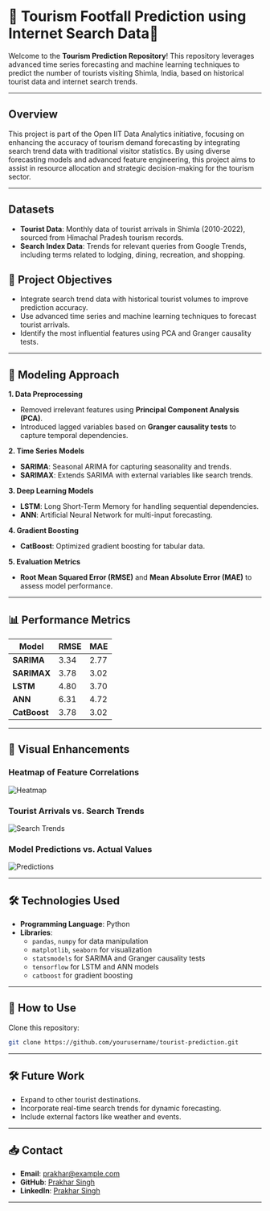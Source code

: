 # 🌟 **Tourism Footfall Prediction using Internet Search Data**🌟

Welcome to the **Tourism Prediction Repository**! This repository leverages advanced time series forecasting and machine learning techniques to predict the number of tourists visiting Shimla, India, based on historical tourist data and internet search trends.

---

## **Overview**
This project is part of the Open IIT Data Analytics initiative, focusing on enhancing the accuracy of tourism demand forecasting by integrating search trend data with traditional visitor statistics. By using diverse forecasting models and advanced feature engineering, this project aims to assist in resource allocation and strategic decision-making for the tourism sector.

---

## **Datasets**
- **Tourist Data**: Monthly data of tourist arrivals in Shimla (2010-2022), sourced from Himachal Pradesh tourism records.
- **Search Index Data**: Trends for relevant queries from Google Trends, including terms related to lodging, dining, recreation, and shopping.

## 🎯 **Project Objectives**
- Integrate search trend data with historical tourist volumes to improve prediction accuracy.
- Use advanced time series and machine learning techniques to forecast tourist arrivals.
- Identify the most influential features using PCA and Granger causality tests.

---

## 🚀 **Modeling Approach**

**1. Data Preprocessing**
- Removed irrelevant features using **Principal Component Analysis (PCA)**.
- Introduced lagged variables based on **Granger causality tests** to capture temporal dependencies.

**2. Time Series Models**
- **SARIMA**: Seasonal ARIMA for capturing seasonality and trends.
- **SARIMAX**: Extends SARIMA with external variables like search trends.

**3. Deep Learning Models**
- **LSTM**: Long Short-Term Memory for handling sequential dependencies.
- **ANN**: Artificial Neural Network for multi-input forecasting.

**4. Gradient Boosting**
- **CatBoost**: Optimized gradient boosting for tabular data.

**5. Evaluation Metrics**
- **Root Mean Squared Error (RMSE)** and **Mean Absolute Error (MAE)** to assess model performance.

---

## 📊 **Performance Metrics**

| Model               | RMSE  | MAE   |
|---------------------|-------|-------|
| **SARIMA**         | 3.34  | 2.77  |
| **SARIMAX**        | 3.78  | 3.02  |
| **LSTM**           | 4.80  | 3.70  |
| **ANN**            | 6.31  | 4.72  |
| **CatBoost**       | 3.78  | 3.02  |

---

## 🎨 **Visual Enhancements**

### **Heatmap of Feature Correlations**
![Heatmap](path/to/heatmap.png)

### **Tourist Arrivals vs. Search Trends**
![Search Trends](path/to/search_trends.png)

### **Model Predictions vs. Actual Values**
![Predictions](path/to/predictions.png)

---

## 🛠️ **Technologies Used**
- **Programming Language**: Python
- **Libraries**:
  - `pandas`, `numpy` for data manipulation
  - `matplotlib`, `seaborn` for visualization
  - `statsmodels` for SARIMA and Granger causality tests
  - `tensorflow` for LSTM and ANN models
  - `catboost` for gradient boosting

---

## 🔧 **How to Use**
Clone this repository:
   ```bash
   git clone https://github.com/yourusername/tourist-prediction.git
   ```

---

## 🛠️ **Future Work**
- Expand to other tourist destinations.
- Incorporate real-time search trends for dynamic forecasting.
- Include external factors like weather and events.

---

## 📥 **Contact**
- **Email**: prakhar@example.com
- **GitHub**: [Prakhar Singh](https://github.com/PRAK-HARS)
- **LinkedIn**: [Prakhar Singh](https://www.linkedin.com/in/prakhar-singh-a6a60321b/)

---

